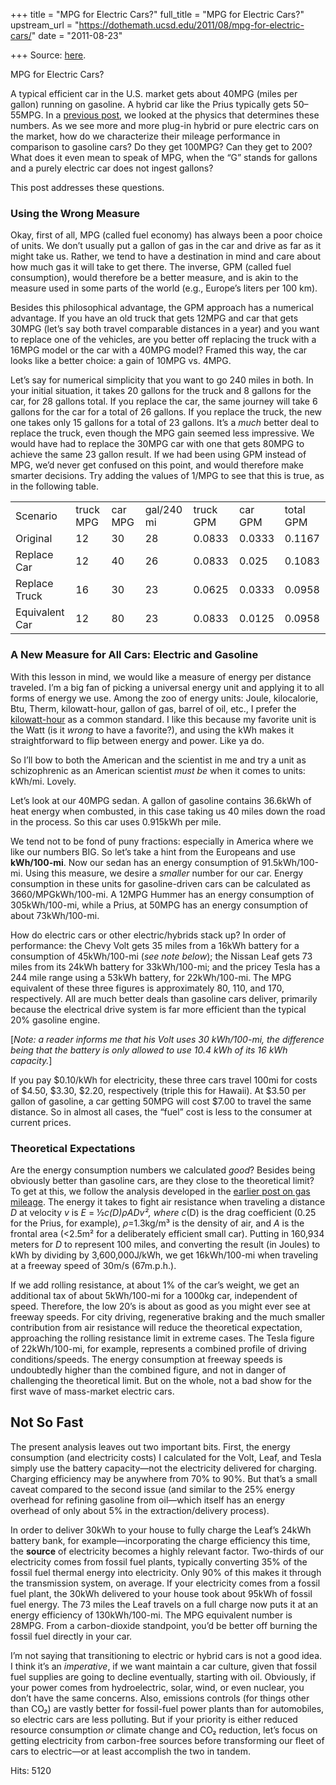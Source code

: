 +++
title = "MPG for Electric Cars?"
full_title = "MPG for Electric Cars?"
upstream_url = "https://dothemath.ucsd.edu/2011/08/mpg-for-electric-cars/"
date = "2011-08-23"

+++
Source: [here](https://dothemath.ucsd.edu/2011/08/mpg-for-electric-cars/).

MPG for Electric Cars?

A typical efficient car in the U.S. market gets about 40MPG (miles per gallon) running on gasoline. A hybrid car like the Prius typically gets 50–55MPG. In a [previous post](https://dothemath.ucsd.edu/2011/07/100-mpg-on-gasoline/ "100 MPG on Gasoline: Could We Really?"), we looked at the physics that determines these numbers. As we see more and more plug-in hybrid or pure electric cars on the market, how do we characterize their mileage performance in comparison to gasoline cars? Do they get 100MPG? Can they get to 200? What does it even mean to speak of MPG, when the “G” stands for gallons and a purely electric car does not ingest gallons?

This post addresses these questions.

### Using the Wrong Measure

Okay, first of all, MPG (called fuel economy) has always been a poor choice of units. We don’t usually put a gallon of gas in the car and drive as far as it might take us. Rather, we tend to have a destination in mind and care about how much gas it will take to get there. The inverse, GPM (called fuel consumption), would therefore be a better measure, and is akin to the measure used in some parts of the world (e.g., Europe’s liters per 100 km).

Besides this philosophical advantage, the GPM approach has a numerical advantage. If you have an old truck that gets 12MPG and car that gets 30MPG (let’s say both travel comparable distances in a year) and you want to replace one of the vehicles, are you better off replacing the truck with a 16MPG model or the car with a 40MPG model? Framed this way, the car looks like a better choice: a gain of 10MPG vs. 4MPG.

Let’s say for numerical simplicity that you want to go 240 miles in both. In your initial situation, it takes 20 gallons for the truck and 8 gallons for the car, for 28 gallons total. If you replace the car, the same journey will take 6 gallons for the car for a total of 26 gallons. If you replace the truck, the new one takes only 15 gallons for a total of 23 gallons. It’s a *much* better deal to replace the truck, even though the MPG gain seemed less impressive. We would have had to replace the 30MPG car with one that gets 80MPG to achieve the same 23 gallon result. If we had been using GPM instead of MPG, we’d never get confused on this point, and would therefore make smarter decisions. Try adding the values of 1/MPG to see that this is true, as in the following table.

|                |           |         |            |           |         |           |
|----------------|-----------|---------|------------|-----------|---------|-----------|
| Scenario       | truck MPG | car MPG | gal/240 mi | truck GPM | car GPM | total GPM |
| Original       | 12        | 30      | 28         | 0.0833    | 0.0333  | 0.1167    |
| Replace Car    | 12        | 40      | 26         | 0.0833    | 0.025   | 0.1083    |
| Replace Truck  | 16        | 30      | 23         | 0.0625    | 0.0333  | 0.0958    |
| Equivalent Car | 12        | 80      | 23         | 0.0833    | 0.0125  | 0.0958    |

### A New Measure for All Cars: Electric and Gasoline

With this lesson in mind, we would like a measure of energy per distance traveled. I’m a big fan of picking a universal energy unit and applying it to all forms of energy we use. Among the zoo of energy units: Joule, kilocalorie, Btu, Therm, kilowatt-hour, gallon of gas, barrel of oil, etc., I prefer the [kilowatt-hour](https://dothemath.ucsd.edu/useful-energy-relations/#kilowatt-hour) as a common standard. I like this because my favorite unit is the Watt (is it *wrong* to have a favorite?), and using the kWh makes it straightforward to flip between energy and power. Like ya do.

So I’ll bow to both the American and the scientist in me and try a unit as schizophrenic as an American scientist *must be* when it comes to units: kWh/mi. Lovely.

Let’s look at our 40MPG sedan. A gallon of gasoline contains 36.6kWh of heat energy when combusted, in this case taking us 40 miles down the road in the process. So this car uses 0.915kWh per mile.

We tend not to be fond of puny fractions: especially in America where we like our numbers BIG. So let’s take a hint from the Europeans and use **kWh/100-mi**. Now our sedan has an energy consumption of 91.5kWh/100-mi. Using this measure, we desire a *smaller* number for our car. Energy consumption in these units for gasoline-driven cars can be calculated as 3660/MPGkWh/100-mi. A 12MPG Hummer has an energy consumption of 305kWh/100-mi, while a Prius, at 50MPG has an energy consumption of about 73kWh/100-mi.

How do electric cars or other electric/hybrids stack up? In order of performance: the Chevy Volt gets 35 miles from a 16kWh battery for a consumption of 45kWh/100-mi (*see note below*); the Nissan Leaf gets 73 miles from its 24kWh battery for 33kWh/100-mi; and the pricey Tesla has a 244 mile range using a 53kWh battery, for 22kWh/100-mi. The MPG equivalent of these three figures is approximately 80, 110, and 170, respectively. All are much better deals than gasoline cars deliver, primarily because the electrical drive system is far more efficient than the typical 20% gasoline engine.

\[*Note: a reader informs me that his Volt uses 30 kWh/100-mi, the difference being that the battery is only allowed to use 10.4 kWh of its 16 kWh capacity.*\]

If you pay \$0.10/kWh for electricity, these three cars travel 100mi for costs of \$4.50, \$3.30, \$2.20, respectively (triple this for Hawaii). At \$3.50 per gallon of gasoline, a car getting 50MPG will cost \$7.00 to travel the same distance. So in almost all cases, the “fuel” cost is less to the consumer at current prices.

### Theoretical Expectations

Are the energy consumption numbers we calculated *good*? Besides being obviously better than gasoline cars, are they close to the theoretical limit? To get at this, we follow the analysis developed in the [earlier post on gas mileage](https://dothemath.ucsd.edu/2011/07/100-mpg-on-gasoline/ "100 MPG on Gasoline: Could We Really?"). The energy it takes to fight air resistance when traveling a distance *D* at velocity *v* is *E* = ½*c*_(D)*ρADv*², where *c*_(D) is the drag coefficient (0.25 for the Prius, for example), *ρ*=1.3kg/m³ is the density of air, and *A* is the frontal area (\<2.5m² for a deliberately efficient small car). Putting in 160,934 meters for *D* to represent 100 miles, and converting the result (in Joules) to kWh by dividing by 3,600,000J/kWh, we get 16kWh/100-mi when traveling at a freeway speed of 30m/s (67m.p.h.).

If we add rolling resistance, at about 1% of the car’s weight, we get an additional tax of about 5kWh/100-mi for a 1000kg car, independent of speed. Therefore, the low 20’s is about as good as you might ever see at freeway speeds. For city driving, regenerative braking and the much smaller contribution from air resistance will reduce the theoretical expectation, approaching the rolling resistance limit in extreme cases. The Tesla figure of 22kWh/100-mi, for example, represents a combined profile of driving conditions/speeds. The energy consumption at freeway speeds is undoubtedly higher than the combined figure, and not in danger of challenging the theoretical limit. But on the whole, not a bad show for the first wave of mass-market electric cars.

## Not So Fast

The present analysis leaves out two important bits. First, the energy consumption (and electricity costs) I calculated for the Volt, Leaf, and Tesla simply use the battery capacity—not the electricity delivered for charging. Charging efficiency may be anywhere from 70% to 90%. But that’s a small caveat compared to the second issue (and similar to the 25% energy overhead for refining gasoline from oil—which itself has an energy overhead of only about 5% in the extraction/delivery process).

In order to deliver 30kWh to your house to fully charge the Leaf’s 24kWh battery bank, for example—incorporating the charge efficiency this time, the **source** of electricity becomes a highly relevant factor. Two-thirds of our electricity comes from fossil fuel plants, typically converting 35% of the fossil fuel thermal energy into electricity. Only 90% of this makes it through the transmission system, on average. If your electricity comes from a fossil fuel plant, the 30kWh delivered to your house took about 95kWh of fossil fuel energy. The 73 miles the Leaf travels on a full charge now puts it at an energy efficiency of 130kWh/100-mi. The MPG equivalent number is 28MPG. From a carbon-dioxide standpoint, you’d be better off burning the fossil fuel directly in your car.

I’m not saying that transitioning to electric or hybrid cars is not a good idea. I think it’s an *imperative*, if we want maintain a car culture, given that fossil fuel supplies are going to decline eventually, starting with oil. Obviously, if your power comes from hydroelectric, solar, wind, or even nuclear, you don’t have the same concerns. Also, emissions controls (for things other than CO₂) are vastly better for fossil-fuel power plants than for automobiles, so electric cars are less polluting. But if your priority is either reduced resource consumption *or* climate change and CO₂ reduction, let’s focus on getting electricity from carbon-free sources before transforming our fleet of cars to electric—or at least accomplish the two in tandem.

Hits: 5120

[](https://www.addtoany.com/add_to/facebook?linkurl=https%3A%2F%2Fdothemath.ucsd.edu%2F2011%2F08%2Fmpg-for-electric-cars%2F&linkname=MPG%20for%20Electric%20Cars%3F "Facebook")[](https://www.addtoany.com/add_to/twitter?linkurl=https%3A%2F%2Fdothemath.ucsd.edu%2F2011%2F08%2Fmpg-for-electric-cars%2F&linkname=MPG%20for%20Electric%20Cars%3F "Twitter")[](https://www.addtoany.com/add_to/email?linkurl=https%3A%2F%2Fdothemath.ucsd.edu%2F2011%2F08%2Fmpg-for-electric-cars%2F&linkname=MPG%20for%20Electric%20Cars%3F "Email")[](https://www.addtoany.com/share)
